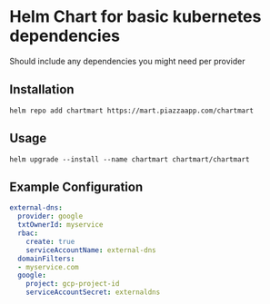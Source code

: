 # Helm Chart for basic kubernetes dependencies

Should include any dependencies you might need per provider


## Installation

```
helm repo add chartmart https://mart.piazzaapp.com/chartmart
```

## Usage

```
helm upgrade --install --name chartmart chartmart/chartmart
```

## Example Configuration

```yaml
external-dns:
  provider: google
  txtOwnerId: myservice
  rbac:
    create: true
    serviceAccountName: external-dns
  domainFilters:
  - myservice.com
  google:
    project: gcp-project-id
    serviceAccountSecret: externaldns
```